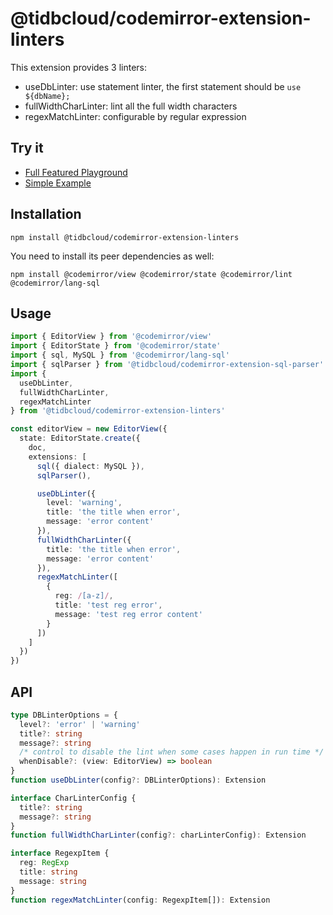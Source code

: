 # @tidbcloud/codemirror-extension-linters

This extension provides 3 linters:

- useDbLinter: use statement linter, the first statement should be `use ${dbName};`
- fullWidthCharLinter: lint all the full width characters
- regexMatchLinter: configurable by regular expression

## Try it

- [Full Featured Playground](https://tisqleditor-playground.netlify.app/)
- [Simple Example](https://tisqleditor-playground.netlify.app/?example=use-db-linter&with_select)

## Installation

```shell
npm install @tidbcloud/codemirror-extension-linters
```

You need to install its peer dependencies as well:

```shell
npm install @codemirror/view @codemirror/state @codemirror/lint @codemirror/lang-sql
```

## Usage

```ts
import { EditorView } from '@codemirror/view'
import { EditorState } from '@codemirror/state'
import { sql, MySQL } from '@codemirror/lang-sql'
import { sqlParser } from '@tidbcloud/codemirror-extension-sql-parser'
import {
  useDbLinter,
  fullWidthCharLinter,
  regexMatchLinter
} from '@tidbcloud/codemirror-extension-linters'

const editorView = new EditorView({
  state: EditorState.create({
    doc,
    extensions: [
      sql({ dialect: MySQL }),
      sqlParser(),

      useDbLinter({
        level: 'warning',
        title: 'the title when error',
        message: 'error content'
      }),
      fullWidthCharLinter({
        title: 'the title when error',
        message: 'error content'
      }),
      regexMatchLinter([
        {
          reg: /[a-z]/,
          title: 'test reg error',
          message: 'test reg error content'
        }
      ])
    ]
  })
})
```

## API

```ts
type DBLinterOptions = {
  level?: 'error' | 'warning'
  title?: string
  message?: string
  /* control to disable the lint when some cases happen in run time */
  whenDisable?: (view: EditorView) => boolean
}
function useDbLinter(config?: DBLinterOptions): Extension

interface CharLinterConfig {
  title?: string
  message?: string
}
function fullWidthCharLinter(config?: charLinterConfig): Extension

interface RegexpItem {
  reg: RegExp
  title: string
  message: string
}
function regexMatchLinter(config: RegexpItem[]): Extension
```

